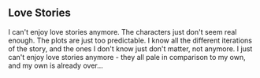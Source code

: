 ## Love Stories

I can't enjoy love stories anymore. The characters just don't seem real enough. The plots are just too predictable. I know all the different iterations of the story, and the ones I don't know just don't matter, not anymore. I just can't enjoy love stories anymore - they all pale in comparison to my own, and my own is already over...
